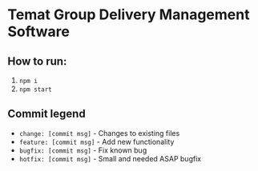 # Temat Group Delivery Management Software

## How to run:

1. `npm i`
2. `npm start`

## Commit legend

-   `change: [commit msg]` - Changes to existing files
-   `feature: [commit msg]` - Add new functionality
-   `bugfix: [commit msg]` - Fix known bug
-   `hotfix: [commit msg]` - Small and needed ASAP bugfix

